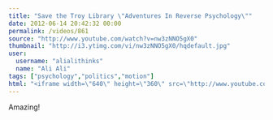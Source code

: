 ```yaml
---
title: "Save the Troy Library \"Adventures In Reverse Psychology\""
date: 2012-06-14 20:42:32 00:00
permalink: /videos/861
source: "http://www.youtube.com/watch?v=nw3zNNO5gX0"
thumbnail: "http://i3.ytimg.com/vi/nw3zNNO5gX0/hqdefault.jpg"
user:
  username: "alialithinks"
  name: "Ali Ali"
tags: ["psychology","politics","motion"]
html: "<iframe width=\"640\" height=\"360\" src=\"http://www.youtube.com/embed/nw3zNNO5gX0?wmode=transparent&fs=1&feature=oembed\" frameborder=\"0\" allowfullscreen></iframe>"
---
```


Amazing!